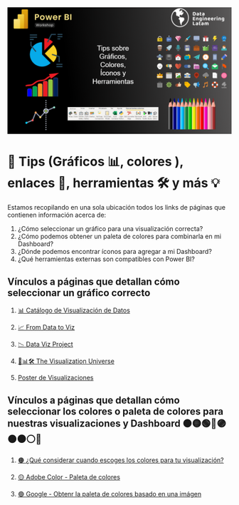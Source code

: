<img src="https://github.com/DataEngineering-LATAM/PowerBi-StudyClub/blob/main/Tips%2C%20enlaces%20y%20herramientas/images/tips.PNG" width="600">

# 🎯 Tips (Gráficos 📊, colores ), enlaces 📌, herramientas 🛠️ y más 💡
Estamos recopilando en una sola ubicación todos los links de páginas que contienen información acerca de: 
1. ¿Cómo seleccionar un gráfico para una visualización correcta? 
2. ¿Cómo podemos obtener un paleta de colores para combinarla en mi Dashboard?
3. ¿Dónde podemos encontrar íconos para agregar a mi Dashboard? 
4. ¿Qué herramientas externas son compatibles con Power BI?


## Vínculos a páginas que detallan cómo seleccionar un gráfico correcto 

1. [📊 Catálogo de Visualización de Datos](https://datavizcatalogue.com/ES/ 'Catálogo de Visualización de Datos')

2. [📈 From Data to Viz](https://www.data-to-viz.com/ 'From Data to Viz')

3. [📉 Data Viz Project ](https://datavizproject.com/# 'Data Viz Project')

4. [📘📊🛠️ The Visualization Universe](http://visualizationuniverse.com/charts/ 'The Visualization Universe')

5. [Poster de Visualizaciones](https://raw.githubusercontent.com/Financial-Times/chart-doctor/main/visual-vocabulary/poster.png 'Poster')




## Vínculos a páginas que detallan cómo seleccionar los colores o paleta de colores para nuestras visualizaciones y Dashboard 🟠🟡🟢🔵🟣🟤⚫⚪🔴  
1. [🟠 ¿Qué considerar cuando escoges los colores para tu visualización?](https://blog.datawrapper.de/colors/ 'Colores para tu Visualización')

2. [🟡 Adobe Color - Paleta de colores](https://color.adobe.com/es/create/color-wheel 'Paleta de Colores') 

3. [🟢 Google - Obtenr la paleta de colores basado en una imágen](https://artsexperiments.withgoogle.com/artpalette/images 'Patrón de colores')
